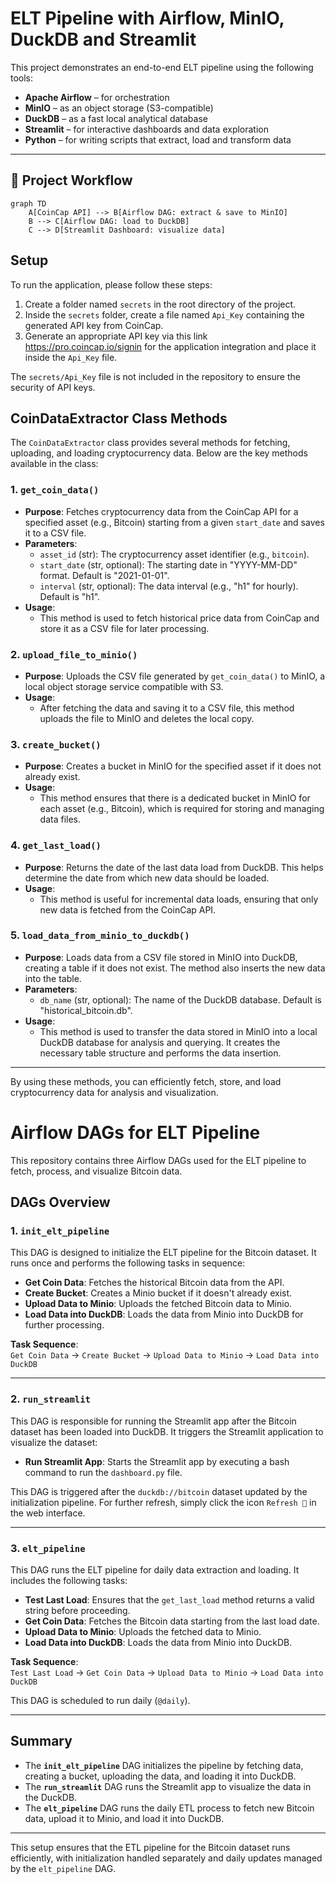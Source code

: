 # ELT Pipeline with Airflow, MinIO, DuckDB and Streamlit

This project demonstrates an end-to-end ELT pipeline using the following tools:

- **Apache Airflow** – for orchestration
- **MinIO** – as an object storage (S3-compatible)
- **DuckDB** – as a fast local analytical database
- **Streamlit** – for interactive dashboards and data exploration
- **Python** – for writing scripts that extract, load and transform data

---

## 🔁 Project Workflow

```mermaid
graph TD
    A[CoinCap API] --> B[Airflow DAG: extract & save to MinIO]
    B --> C[Airflow DAG: load to DuckDB]
    C --> D[Streamlit Dashboard: visualize data]
```

## Setup

To run the application, please follow these steps:

1. Create a folder named `secrets` in the root directory of the project.
2. Inside the `secrets` folder, create a file named `Api_Key` containing the generated API key from CoinCap.
3. Generate an appropriate API key via this link https://pro.coincap.io/signin for the application integration and place it inside the `Api_Key` file.

The `secrets/Api_Key` file is not included in the repository to ensure the security of API keys.


## CoinDataExtractor Class Methods

The `CoinDataExtractor` class provides several methods for fetching, uploading, and loading cryptocurrency data. Below are the key methods available in the class:

### 1. `get_coin_data()`
- **Purpose**: Fetches cryptocurrency data from the CoinCap API for a specified asset (e.g., Bitcoin) starting from a given `start_date` and saves it to a CSV file.
- **Parameters**:
  - `asset_id` (str): The cryptocurrency asset identifier (e.g., `bitcoin`).
  - `start_date` (str, optional): The starting date in "YYYY-MM-DD" format. Default is "2021-01-01".
  - `interval` (str, optional): The data interval (e.g., "h1" for hourly). Default is "h1".
- **Usage**:
  - This method is used to fetch historical price data from CoinCap and store it as a CSV file for later processing.

### 2. `upload_file_to_minio()`
- **Purpose**: Uploads the CSV file generated by `get_coin_data()` to MinIO, a local object storage service compatible with S3.
- **Usage**:
  - After fetching the data and saving it to a CSV file, this method uploads the file to MinIO and deletes the local copy.

### 3. `create_bucket()`
- **Purpose**: Creates a bucket in MinIO for the specified asset if it does not already exist.
- **Usage**:
  - This method ensures that there is a dedicated bucket in MinIO for each asset (e.g., Bitcoin), which is required for storing and managing data files.

### 4. `get_last_load()`
- **Purpose**: Returns the date of the last data load from DuckDB. This helps determine the date from which new data should be loaded.
- **Usage**:
  - This method is useful for incremental data loads, ensuring that only new data is fetched from the CoinCap API.

### 5. `load_data_from_minio_to_duckdb()`
- **Purpose**: Loads data from a CSV file stored in MinIO into DuckDB, creating a table if it does not exist. The method also inserts the new data into the table.
- **Parameters**:
  - `db_name` (str, optional): The name of the DuckDB database. Default is "historical_bitcoin.db".
- **Usage**:
  - This method is used to transfer the data stored in MinIO into a local DuckDB database for analysis and querying. It creates the necessary table structure and performs the data insertion.

---

By using these methods, you can efficiently fetch, store, and load cryptocurrency data for analysis and visualization.


# Airflow DAGs for ELT Pipeline

This repository contains three Airflow DAGs used for the ELT pipeline to fetch, process, and visualize Bitcoin data.

## DAGs Overview

### 1. **`init_elt_pipeline`**

This DAG is designed to initialize the ELT pipeline for the Bitcoin dataset. It runs once and performs the following tasks in sequence:

- **Get Coin Data**: Fetches the historical Bitcoin data from the API.
- **Create Bucket**: Creates a Minio bucket if it doesn't already exist.
- **Upload Data to Minio**: Uploads the fetched Bitcoin data to Minio.
- **Load Data into DuckDB**: Loads the data from Minio into DuckDB for further processing.

**Task Sequence**:  
`Get Coin Data` → `Create Bucket` → `Upload Data to Minio` → `Load Data into DuckDB`

---

### 2. **`run_streamlit`**

This DAG is responsible for running the Streamlit app after the Bitcoin dataset has been loaded into DuckDB. It triggers the Streamlit application to visualize the dataset:

- **Run Streamlit App**: Starts the Streamlit app by executing a bash command to run the `dashboard.py` file.

This DAG is triggered after the `duckdb://bitcoin` dataset updated by the initialization pipeline.
For further refresh, simply click the icon `Refresh 🔄` in the web interface.

---

### 3. **`elt_pipeline`**

This DAG runs the ELT pipeline for daily data extraction and loading. It includes the following tasks:

- **Test Last Load**: Ensures that the `get_last_load` method returns a valid string before proceeding.
- **Get Coin Data**: Fetches the Bitcoin data starting from the last load date.
- **Upload Data to Minio**: Uploads the fetched data to Minio.
- **Load Data into DuckDB**: Loads the data from Minio into DuckDB.

**Task Sequence**:  
`Test Last Load` → `Get Coin Data` → `Upload Data to Minio` → `Load Data into DuckDB`

This DAG is scheduled to run daily (`@daily`).

---

## Summary

- The **`init_elt_pipeline`** DAG initializes the pipeline by fetching data, creating a bucket, uploading the data, and loading it into DuckDB.
- The **`run_streamlit`** DAG runs the Streamlit app to visualize the data in the DuckDB.
- The **`elt_pipeline`** DAG runs the daily ETL process to fetch new Bitcoin data, upload it to Minio, and load it into DuckDB.

---

This setup ensures that the ETL pipeline for the Bitcoin dataset runs efficiently, with initialization handled separately and daily updates managed by the `elt_pipeline` DAG.



